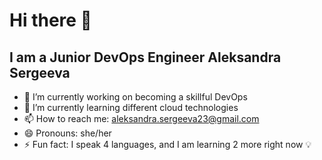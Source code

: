 # Hi there 👋
## I am a Junior DevOps Engineer Aleksandra Sergeeva

- 🔭 I’m currently working on becoming a skillful DevOps
- 🌱 I’m currently learning different cloud technologies
- 📫 How to reach me: aleksandra.sergeeva23@gmail.com
- 😄 Pronouns: she/her
- ⚡ Fun fact: I speak 4 languages, and I am learning 2 more right now 💡
